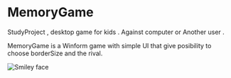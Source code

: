 # MemoryGame
StudyProject , desktop game for kids . Against computer or Another user .

MemoryGame is a Winform game with simple UI that give posibility to choose borderSize and the rival. 

<img src="https://cloud.githubusercontent.com/assets/9945039/19858107/ef65d8c6-9f88-11e6-8b00-61dfb2f44896.png" alt="Smiley face" >


